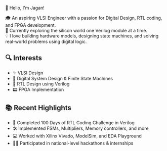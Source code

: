👋 Hello, I'm Jagan!

🎓 An aspiring VLSI Engineer with a passion for Digital Design, RTL coding, and FPGA development.  
🔧 Currently exploring the silicon world one Verilog module at a time.  
💡 I love building hardware models, designing state machines, and solving real-world problems using digital logic.

## 🔍 Interests
- ✨ VLSI Design 
- 🧠 Digital System Design & Finite State Machines  
- 🧩 RTL Design using Verilog  
- 📟 FPGA Implementation  

## 📚 Recent Highlights
- 🚀 Completed 100 Days of RTL Coding Challenge in Verilog  
- 🛠️ Implemented FSMs, Multipliers, Memory controllers, and more  
- 💻 Worked with Xilinx Vivado, ModelSim, and EDA Playground   
- 👨‍💻 Participated in national-level hackathons & internships

